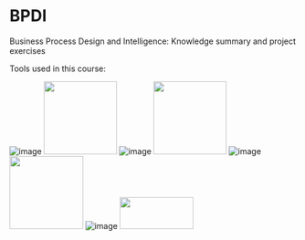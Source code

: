 # BPDI
Business Process Design and Intelligence: Knowledge summary and project exercises

Tools used in this course:

![image](https://user-images.githubusercontent.com/60782937/171988368-ade3b279-bef9-4fcc-b5c3-7e994de20440.png)
<a href="https://woped.dhbw-karlsruhe.de/" target="_blank" rel="noopener noreferrer"><img loading="lazy" class="alignnone wp-image-643" src="https://user-images.githubusercontent.com/60782937/171988368-ade3b279-bef9-4fcc-b5c3-7e994de20440.png" alt="" width="128" height="128"></a>
![image](https://user-images.githubusercontent.com/60782937/171988405-2e66f1f5-1d0d-4911-a91b-d5fed0af3bf5.png)
<a href="https://yawlfoundation.github.io/" target="_blank" rel="noopener noreferrer"><img loading="lazy" class="alignnone wp-image-644" src="http://amin.blogs.dsv.su.se/files/2020/12/yawl-128x128-1.png" alt="" width="128" height="128"></a>
![image](https://user-images.githubusercontent.com/60782937/171988413-e411e58e-e21e-4ffa-9144-9bc02d1e0792.png)
<a href="https://academic.signavio.com/" target="_blank" rel="noopener noreferrer"><img loading="lazy" class="alignnone wp-image-642" src="http://amin.blogs.dsv.su.se/files/2020/12/signavio.png" alt="" width="129" height="128" srcset="https://amin.blogs.dsv.su.se/files/2020/12/signavio.png 256w, https://amin.blogs.dsv.su.se/files/2020/12/signavio-150x150.png 150w" sizes="(max-width: 129px) 100vw, 129px"></a>
![image](https://user-images.githubusercontent.com/60782937/171988431-258396fe-d8d0-4ac7-971d-964de796bb06.png)
<a href="https://www.promtools.org/" target="_blank" rel="noopener noreferrer"><img loading="lazy" class="alignnone wp-image-641" src="http://amin.blogs.dsv.su.se/files/2020/12/prom_subtitle_hat_300.png" alt="" width="129" height="56"></a>


